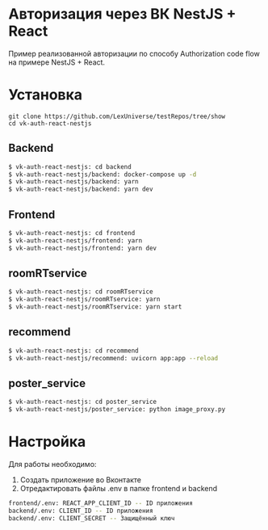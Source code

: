 # Авторизация через ВК NestJS + React

Пример реализованной авторизации по способу Authorization code flow на примере NestJS + React.

# Установка

```
git clone https://github.com/LexUniverse/testRepos/tree/show
cd vk-auth-react-nestjs
```

## Backend

```bash
$ vk-auth-react-nestjs: cd backend
$ vk-auth-react-nestjs/backend: docker-compose up -d
$ vk-auth-react-nestjs/backend: yarn
$ vk-auth-react-nestjs/backend: yarn dev
```

## Frontend

```bash
$ vk-auth-react-nestjs: cd frontend
$ vk-auth-react-nestjs/frontend: yarn
$ vk-auth-react-nestjs/frontend: yarn dev
```


## roomRTservice

```bash
$ vk-auth-react-nestjs: cd roomRTservice
$ vk-auth-react-nestjs/roomRTservice: yarn
$ vk-auth-react-nestjs/roomRTservice: yarn start
```

## recommend

```bash
$ vk-auth-react-nestjs: cd recommend
$ vk-auth-react-nestjs/recommend: uvicorn app:app --reload
```

## poster_service

```bash
$ vk-auth-react-nestjs: cd poster_service
$ vk-auth-react-nestjs/poster_service: python image_proxy.py
```

# Настройка

Для работы необходимо:

1. Создать приложение во Вконтакте
2. Отредактировать файлы .env в папке frontend и backend

```bash
frontend/.env: REACT_APP_CLIENT_ID -- ID приложения
backend/.env: CLIENT_ID -- ID приложения
backend/.env: CLIENT_SECRET -- Защищённый ключ
```
